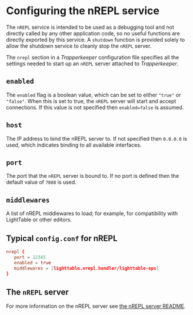 # Configuring the nREPL service

The `nREPL` service is intended to be used as a debugging tool and not directly called by any other application code, so no useful functions are directly exported by this service. A `shutdown` function is provided solely to allow the shutdown service to cleanly stop the `nREPL` server.

The `nrepl` section in a _Trapperkeeper_ configuration file specifies all the settings needed to start up an `nREPL` server attached to _Trapperkeeper_.

## `enabled`

The `enabled` flag is a boolean value, which can be set to either `"true"` or `"false"`. When this is set to true, the `nREPL` server will start and accept connections. If this value is not specified then `enabled=false` is assumed.

## `host`

The IP address to bind the nREPL server to. If not specified then `0.0.0.0` is used, which indicates binding to all available interfaces.

## `port`

The port that the `nREPL` server is bound to. If no port is defined then the default value of `7888` is used.

## `middlewares`

A list of nREPL middlewares to load; for example, for compatibility with LightTable or other editors.

## Typical `config.conf` for nREPL

```conf
nrepl {
   port = 12345
   enabled = true
   middlewares = [lighttable.nrepl.handler/lighttable-ops]
}
```

## The `nREPL` server

For more information on the nREPL server see [the nREPL server README](https://github.com/clojure/tools.nrepl/blob/master/README.md).
